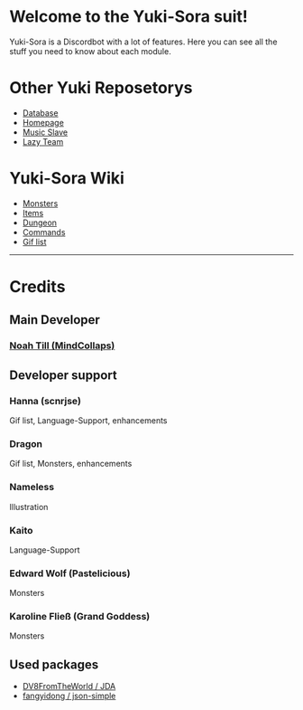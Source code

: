 # Welcome to the Yuki-Sora suit!

Yuki-Sora is a Discordbot with a lot of features. Here you can see all the stuff you need to know about each module.

# Other Yuki Reposetorys

* [Database](https://github.com/Weebs-Kingdom/Yuki-Sora-Database)
* [Homepage](https://github.com/Weebs-Kingdom/weebskingdom.com)
* [Music Slave](https://github.com/Weebs-Kingdom/Yuki-Sora-MusicSlave)
* [Lazy Team](https://github.com/MindCollaps/Lazy-Team)

# Yuki-Sora Wiki

* [Monsters](https://github.com/NeoMC2/Yuki-Sora/wiki/Monsters)
* [Items](https://github.com/NeoMC2/Yuki-Sora/wiki/Item)
* [Dungeon](https://github.com/MindCollaps/Yuki-Sora/wiki/Dungeon)
* [Commands](https://github.com/NeoMC2/Yuki-Sora/wiki/Commands)
* [Gif list](https://github.com/NeoMC2/Yuki-Sora/wiki/Gifs)

***

# Credits

## Main Developer

### [Noah Till (MindCollaps)](https://github.com/mindcollaps)

## Developer support

### Hanna (scnrjse)

Gif list, Language-Support, enhancements

### Dragon

Gif list, Monsters, enhancements

### Nameless

Illustration

### Kaito

Language-Support

### Edward Wolf (Pastelicious)

Monsters

### Karoline Fließ (Grand Goddess)

Monsters

## Used packages

* [DV8FromTheWorld / JDA](https://github.com/DV8FromTheWorld/JDA)
* [fangyidong / json-simple](https://github.com/fangyidong/json-simple)
